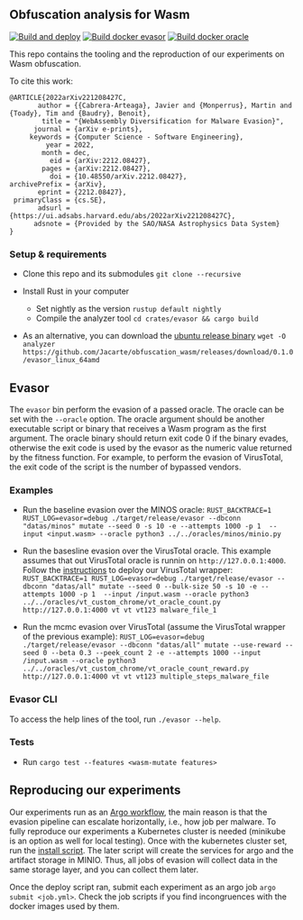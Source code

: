 ## Obfuscation analysis for Wasm

[![Build and deploy](https://github.com/Jacarte/obfuscation_wasm/actions/workflows/build_and_deploy.yml/badge.svg)](https://github.com/Jacarte/obfuscation_wasm/actions/workflows/build_and_deploy.yml) [![Build docker evasor](https://github.com/Jacarte/obfuscation_wasm/actions/workflows/build_docker_image.yml/badge.svg)](https://github.com/Jacarte/obfuscation_wasm/actions/workflows/build_docker_image.yml) [![Build docker oracle](https://github.com/Jacarte/wasm_evasion/actions/workflows/build_docker_image_oracles.yml/badge.svg)](https://github.com/Jacarte/wasm_evasion/actions/workflows/build_docker_image_oracles.yml)

This repo contains the tooling and the reproduction of our experiments on Wasm obfuscation.

To cite this work:

```
@ARTICLE{2022arXiv221208427C,
       author = {{Cabrera-Arteaga}, Javier and {Monperrus}, Martin and {Toady}, Tim and {Baudry}, Benoit},
        title = "{WebAssembly Diversification for Malware Evasion}",
      journal = {arXiv e-prints},
     keywords = {Computer Science - Software Engineering},
         year = 2022,
        month = dec,
          eid = {arXiv:2212.08427},
        pages = {arXiv:2212.08427},
          doi = {10.48550/arXiv.2212.08427},
archivePrefix = {arXiv},
       eprint = {2212.08427},
 primaryClass = {cs.SE},
       adsurl = {https://ui.adsabs.harvard.edu/abs/2022arXiv221208427C},
      adsnote = {Provided by the SAO/NASA Astrophysics Data System}
}

```

### Setup & requirements
- Clone this repo and its submodules `git clone --recursive`
- Install Rust in your computer
    - Set nightly as the version `rustup default nightly`
    - Compile the analyzer tool `cd crates/evasor && cargo build`

- As an alternative, you can download the [ubuntu release binary](https://github.com/Jacarte/obfuscation_wasm/releases/download/0.1.0/analyzer) `wget -O analyzer https://github.com/Jacarte/obfuscation_wasm/releases/download/0.1.0/evasor_linux_64amd`

## Evasor

The `evasor` bin perform the evasion of a passed oracle. The oracle can be set with the `--oracle` option. The oracle argument should be another executable script or binary that receives a Wasm program as the first argument. The oracle binary should return exit code 0 if the binary evades, otherwise the exit code is used by the evasor as the numeric value returned by the fitness function. For example, to perform the evasion of VirusTotal, the exit code of the script is the number of bypassed vendors.

### Examples

- Run the baseline evasion over the MINOS oracle: `RUST_BACKTRACE=1 RUST_LOG=evasor=debug ./target/release/evasor --dbconn "datas/minos" mutate --seed 0 -s 10 -e --attempts 1000 -p 1  --input <input.wasm> --oracle python3 ../../oracles/minos/minio.py `


- Run the basesline evasion over the VirusTotal oracle. This example assumes that out VirusTotal oracle is runnin on `http://127.0.0.1:4000`. Follow the [instructions](/oracles/vt_custom_chrome) to deploy our VirusTotal wrapper: `RUST_BACKTRACE=1 RUST_LOG=evasor=debug ./target/release/evasor --dbconn "datas/all" mutate --seed 0 --bulk-size 50 -s 10 -e --attempts 1000 -p 1  --input /input.wasm --oracle python3 ../../oracles/vt_custom_chrome/vt_oracle_count.py http://127.0.0.1:4000 vt vt vt123 malware_file_1`

- Run the mcmc evasion over VirusTotal (assume the VirusTotal wrapper of the previous example): `RUST_LOG=evasor=debug ./target/release/evasor --dbconn "datas/all" mutate --use-reward --seed 0 --beta 0.3 --peek_count 2 -e --attempts 1000 --input /input.wasm --oracle python3 ../../oracles/vt_custom_chrome/vt_oracle_count_reward.py http://127.0.0.1:4000 vt vt vt123 multiple_steps_malware_file`

### Evasor CLI

To access the help lines of the tool, run `./evasor --help`.

### Tests
- Run `cargo test --features <wasm-mutate features>`

## Reproducing our experiments

Our experiments run as an [Argo workflow](https://argoproj.github.io/), the main reason is that the evasion pipeline can escalate horizontally, i.e., how job per malware. To fully reproduce our experiments a Kubernetes cluster is needed (minikube is an option as well for local testing). Once with the kubernetes cluster set, run the [install script](/kube/deploy.sh). The later script will create the services for argo and the artifact storage in MINIO. Thus, all jobs of evasion will collect data in the same storage layer, and you can collect them later.

Once the deploy script ran, submit each experiment as an argo job `argo submit <job.yml>`. Check the job scripts if you find incongruences with the docker images used by them.
